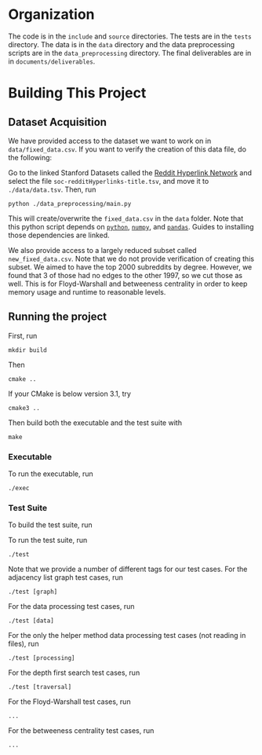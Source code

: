 # Organization
The code is in the `include` and `source` directories. The tests are in the `tests` directory. The data is in the `data` directory and the data preprocessing scripts are in the `data_preprocessing` directory. The final deliverables are in in `documents/deliverables`. 

# Building This Project

## Dataset Acquisition
We have provided access to the dataset we want to work on in `data/fixed_data.csv`. If you want to verify the creation of this data file, do the following:

Go to the linked Stanford Datasets called the [Reddit Hyperlink Network](http://snap.stanford.edu/data/soc-RedditHyperlinks.html) and select the file `soc-redditHyperlinks-title.tsv`, and move it to 
`./data/data.tsv`. Then, run 
```
python ./data_preprocessing/main.py
```
This will create/overwrite the `fixed_data.csv` in the `data` folder. Note that this python script depends on [`python`](https://www.python.org/downloads/), [`numpy`](https://numpy.org/install/), and [`pandas`](https://pandas.pydata.org/docs/getting_started/install.html). Guides to installing those dependencies are linked. 

We also provide access to a largely reduced subset called `new_fixed_data.csv`. Note that we do not provide verification of creating this subset. We aimed to have the top 2000 subreddits by degree. However, we found that 3 of those had no edges to the other 1997, so we cut those as well. This is for Floyd-Warshall and betweeness centrality in order to keep memory usage and runtime to reasonable levels. 
## Running the project
First, run
```
mkdir build
```
Then
```
cmake ..
```
If your CMake is below version 3.1, try
```
cmake3 ..
```
Then build both the executable and the test suite with
```
make
```
### Executable
To run the executable, run
```
./exec
```

### Test Suite
To build the test suite, run

To run the test suite, run
```
./test
```
Note that we provide a number of different tags for our test cases. 
For the adjacency list graph test cases, run
```
./test [graph] 
```
For the data processing test cases, run
```
./test [data]
```
For the only the helper method data processing test cases (not reading in files), run
```
./test [processing]
```
For the depth first search test cases, run
```
./test [traversal]
```
For the Floyd-Warshall test cases, run
```
...
```
For the betweeness centrality test cases, run
```
...
```